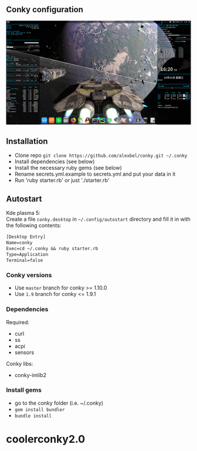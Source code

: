 ## Conky configuration
<img src='02.png' width='900px'>

## Installation
- Clone repo `git clone https://github.com/alexbel/conky.git ~/.conky`
- Install dependencies (see below)
- Install the necessary ruby gems (see below)
- Rename secrets.yml.example to secrets.yml and put your data in it
- Run 'ruby starter.rb' or just './starter.rb'

## Autostart
Kde plasma 5:  
Create a file `conky.desktop` in `~/.config/autostart` directory and fill it in with the following contents:  
```
[Desktop Entry]
Name=conky
Exec=cd ~/.conky && ruby starter.rb
Type=Application
Terminal=false
```

### Conky versions
- Use `master` branch for conky >= 1.10.0
- Use `1.9` branch for conky <= 1.9.1

### Dependencies
Required:  
  - curl
  - ss
  - acpi
  - sensors

Conky libs:  
  - conky-imlib2


### Install gems
- go to the conky folder (i.e. ~/.conky)
- `gem install bundler`
- `bundle install`
# coolerconky2.0
